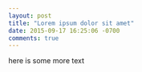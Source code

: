 ```yaml
---
layout: post
title: "Lorem ipsum dolor sit amet"
date: 2015-09-17 16:25:06 -0700
comments: true
---
```


here is some more text
